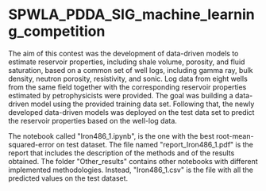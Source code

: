 # SPWLA_PDDA_SIG_machine_learning_competition

The aim of this contest was the development of data-driven models to estimate reservoir properties, including shale volume, porosity, and fluid saturation, based on a common set of well logs, including gamma ray, bulk density, neutron porosity, resistivity, and sonic. Log data from eight wells from the same field together with the corresponding reservoir properties estimated by petrophysicists were provided. The goal was building a data-driven model using the provided training data set. Following that, the newly developed data-driven models was deployed on the test data set to predict the reservoir properties based on the well-log data.

The notebook called "Iron486_1.ipynb", is the one with the best root-mean-squared-error on test dataset.
The file named "report_Iron486_1.pdf" is the report that includes the description of the methods and of the results obtained.
The folder "Other_results" contains other notebooks with different implemented methodologies. Instead, "Iron486_1.csv" is the file with all the predicted values on the test dataset.
